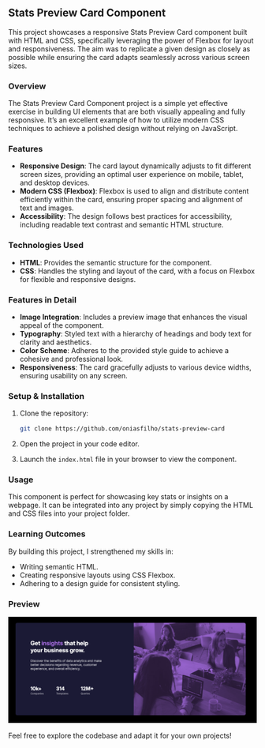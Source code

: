## Stats Preview Card Component

This project showcases a responsive Stats Preview Card component built with HTML and CSS, specifically leveraging the power of Flexbox for layout and responsiveness. The aim was to replicate a given design as closely as possible while ensuring the card adapts seamlessly across various screen sizes.

### Overview

The Stats Preview Card Component project is a simple yet effective exercise in building UI elements that are both visually appealing and fully responsive. It’s an excellent example of how to utilize modern CSS techniques to achieve a polished design without relying on JavaScript.

### Features

- **Responsive Design**: The card layout dynamically adjusts to fit different screen sizes, providing an optimal user experience on mobile, tablet, and desktop devices.
- **Modern CSS (Flexbox)**: Flexbox is used to align and distribute content efficiently within the card, ensuring proper spacing and alignment of text and images.
- **Accessibility**: The design follows best practices for accessibility, including readable text contrast and semantic HTML structure.

### Technologies Used

- **HTML**: Provides the semantic structure for the component.
- **CSS**: Handles the styling and layout of the card, with a focus on Flexbox for flexible and responsive designs.

### Features in Detail

- **Image Integration**: Includes a preview image that enhances the visual appeal of the component.
- **Typography**: Styled text with a hierarchy of headings and body text for clarity and aesthetics.
- **Color Scheme**: Adheres to the provided style guide to achieve a cohesive and professional look.
- **Responsiveness**: The card gracefully adjusts to various device widths, ensuring usability on any screen.

### Setup & Installation

1. Clone the repository:
    ```bash
    git clone https://github.com/oniasfilho/stats-preview-card
    ```

2. Open the project in your code editor.

3. Launch the `index.html` file in your browser to view the component.

### Usage

This component is perfect for showcasing key stats or insights on a webpage. It can be integrated into any project by simply copying the HTML and CSS files into your project folder.

### Learning Outcomes

By building this project, I strengthened my skills in:

- Writing semantic HTML.
- Creating responsive layouts using CSS Flexbox.
- Adhering to a design guide for consistent styling.

### Preview

![desktop layout](./images/image.png)

Feel free to explore the codebase and adapt it for your own projects!
